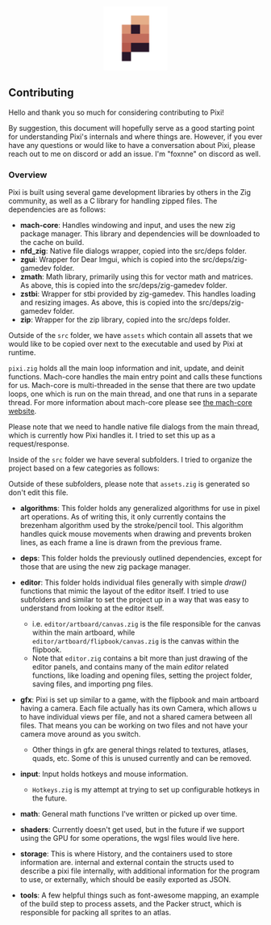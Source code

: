 <p align="center">  
  <img width="25%" src="assets/Icon1024.png">
  <h3 align=center></h3>
</p>

## Contributing

Hello and thank you so much for considering contributing to Pixi!

By suggestion, this document will hopefully serve as a good starting point for understanding Pixi's internals and where things are. However, if you ever have any questions or would like
to have a conversation about Pixi, please reach out to me on discord or add an issue. I'm "foxnne" on discord as well.

### Overview

Pixi is built using several game development libraries by others in the Zig community, as well as a C library for handling zipped files. The dependencies are as follows: 
  - **mach-core**: Handles windowing and input, and uses the new zig package manager. This library and dependencies will be downloaded to the cache on build.
  - **nfd_zig**: Native file dialogs wrapper, copied into the src/deps folder.
  - **zgui**: Wrapper for Dear Imgui, which is copied into the src/deps/zig-gamedev folder.
  - **zmath**: Math library, primarily using this for vector math and matrices. As above, this is copied into the src/deps/zig-gamedev folder.
  - **zstbi**: Wrapper for stbi provided by zig-gamedev. This handles loading and resizing images. As above, this is copied into the src/deps/zig-gamedev folder.
  - **zip**: Wrapper for the zip library, copied into the src/deps folder.

Outside of the `src` folder, we have `assets` which contain all assets that we would like to be copied over next to the executable and used by Pixi at runtime.

`pixi.zig` holds all the main loop information and init, update, and deinit functions. Mach-core handles the main entry point and calls these functions for us. Mach-core is multi-threaded in the sense that there are two update loops, one which is run on the main thread, and one that runs in a separate thread. For more information about mach-core please see [the mach-core website](https://machengine.org/core/).

Please note that we need to handle native file dialogs from the main thread, which is currently how Pixi handles it. I tried to set this up as a request/response.

Inside of the `src` folder we have several subfolders. I tried to organize the project based on a few categories as follows:

Outside of these subfolders, please note that `assets.zig` is generated so don't edit this file.

- **algorithms**: This folder holds any generalized algorithms for use in pixel art operations. As of writing this, it only currently contains the brezenham algorithm used
  by the stroke/pencil tool. This algorithm handles quick mouse movements when drawing and prevents broken lines, as each frame a line is drawn from the previous frame.

- **deps**: This folder holds the previously outlined dependencies, except for those that are using the new zig package manager.
- **editor**: This folder holds individual files generally with simple *draw()* functions that mimic the layout of the editor itself. I tried to use subfolders and similar to
  set the project up in a way that was easy to understand from looking at the editor itself.
     -  i.e. `editor/artboard/canvas.zig` is the file responsible for the canvas within the main artboard, while `editor/artboard/flipbook/canvas.zig` is the canvas within the flipbook.
     -  Note that `editor.zig` contains a bit more than just drawing of the editor panels, and contains many of the main *editor* related functions, like loading and opening files, setting the project folder,
        saving files, and importing png files.

- **gfx**: Pixi is set up similar to a game, with the flipbook and main artboard having a camera. Each file actually has its own Camera, which allows u  
  to have individual views per file, and not a shared camera between all files. That means you can be working on two files and not have your camera move around as you switch.
    - Other things in gfx are general things related to textures, atlases, quads, etc. Some of this is unused currently and can be removed.

- **input**: Input holds hotkeys and mouse information. 
  - `Hotkeys.zig` is my attempt at trying to set up configurable hotkeys in the future.

- **math**: General math functions I've written or picked up over time. 
- **shaders**: Currently doesn't get used, but in the future if we support using the GPU for some operations, the wgsl files would live here.
- **storage**: This is where History, and the containers used to store information are. internal and external contain the structs used to describe a pixi file internally, with additional information for the program to use, or externally, which should be easily exported as JSON.
- **tools**: A few helpful things such as font-awesome mapping, an example of the build step to process assets, and the Packer struct, which is responsible for packing all sprites to an atlas.




 
  
   
